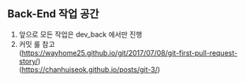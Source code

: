 ## Back-End 작업 공간

1. 앞으로 모든 작업은 dev_back 에서만 진행
3. 커밋 룰 참고  
(https://wayhome25.github.io/git/2017/07/08/git-first-pull-request-story/)  
(https://chanhuiseok.github.io/posts/git-3/)
